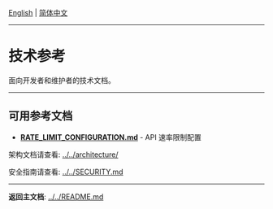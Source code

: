 [English](../en/README.md) | [简体中文](README.md)

---

# 技术参考

面向开发者和维护者的技术文档。

---

## 可用参考文档

- **[RATE_LIMIT_CONFIGURATION.md](RATE_LIMIT_CONFIGURATION.md)** - API 速率限制配置

架构文档请查看: [../../architecture/](../../architecture/)

安全指南请查看: [../../SECURITY.md](../../../SECURITY.md)

---

**返回主文档**: [../../README.md](../../README.md)

